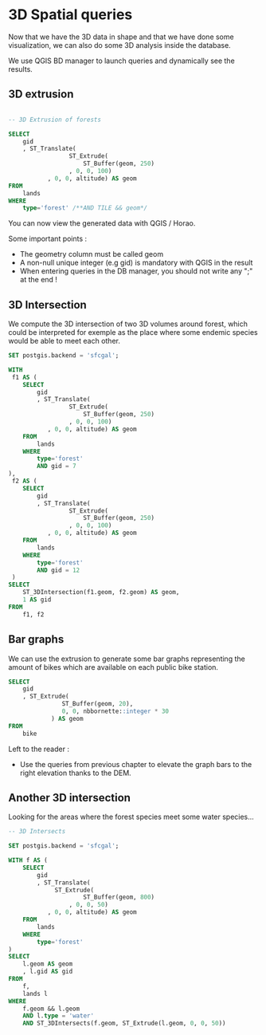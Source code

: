 3D Spatial queries
==================

Now that we have the 3D data in shape and that we have done some visualization, we can also do some 3D analysis inside the database.

We use QGIS BD manager to launch queries and dynamically see the results.

3D extrusion
------------

```SQL

-- 3D Extrusion of forests

SELECT 
    gid
    , ST_Translate(
                 ST_Extrude(
                     ST_Buffer(geom, 250)
                 , 0, 0, 100)
           , 0, 0, altitude) AS geom
FROM
    lands 
WHERE 
    type='forest' /**AND TILE && geom*/
```

You can now view the generated data with QGIS / Horao.

Some important points :
* The geometry column must be called geom
* A non-null unique integer (e.g gid) is mandatory with QGIS in the result
* When entering queries in the DB manager, you should not write any ";" at the end !

3D Intersection
----------------

We compute the 3D intersection of two 3D volumes around forest, which could be interpreted for exemple as the place where some endemic species would be able to meet each other.

```SQL
SET postgis.backend = 'sfcgal';

WITH 
 f1 AS (
    SELECT 
        gid
        , ST_Translate(
                 ST_Extrude(
                     ST_Buffer(geom, 250)
                 , 0, 0, 100)
           , 0, 0, altitude) AS geom
    FROM 
        lands 
    WHERE 
        type='forest'
        AND gid = 7
),
 f2 AS (
    SELECT 
        gid
        , ST_Translate(
                 ST_Extrude(
                     ST_Buffer(geom, 250)
                 , 0, 0, 100)
           , 0, 0, altitude) AS geom
    FROM 
        lands 
    WHERE 
        type='forest'
        AND gid = 12
 )
SELECT 
    ST_3DIntersection(f1.geom, f2.geom) AS geom, 
    1 AS gid
FROM 
    f1, f2
```

Bar graphs
----------

We can use the extrusion to generate some bar graphs representing the amount of bikes which are available on each public bike station.

```SQL
SELECT 
    gid
    , ST_Extrude(
               ST_Buffer(geom, 20),
               0, 0, nbbornette::integer * 30
            ) AS geom
FROM
    bike
```

Left to the reader :
* Use the queries from previous chapter to elevate the graph bars to the right elevation thanks to the DEM.

Another 3D intersection
-----------------------

Looking for the areas where the forest species meet some water species...

```SQL
-- 3D Intersects

SET postgis.backend = 'sfcgal';

WITH f AS (
    SELECT
        gid
        , ST_Translate(
             ST_Extrude(
                     ST_Buffer(geom, 800)
                 , 0, 0, 50)
           , 0, 0, altitude) AS geom
    FROM 
        lands 
    WHERE 
        type='forest'
)
SELECT 
    l.geom AS geom
    , l.gid AS gid
FROM 
    f, 
    lands l
WHERE 
    f.geom && l.geom
    AND l.type = 'water'
    AND ST_3DIntersects(f.geom, ST_Extrude(l.geom, 0, 0, 50))
```

